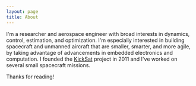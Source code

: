 ```yaml
---
layout: page
title: About
---
```


I'm a researcher and aerospace engineer with broad interests in dynamics, control, estimation, and optimization. I'm especially interested in building spacecraft and unmanned aircraft that are smaller, smarter, and more agile, by taking advantage of advancements in embedded electronics and computation. I founded the [KickSat](http://kicksat.io) project in 2011 and I've worked on several small spacecraft missions.

Thanks for reading!
